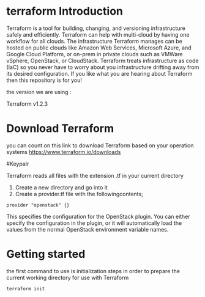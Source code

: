 # terraform Introduction
Terraform is a tool for building, changing, and versioning infrastructure safely and efficiently. 
Terraform can help with multi-cloud by having one workflow for all clouds. The infrastructure Terraform manages can be hosted on public clouds like Amazon Web Services,
Microsoft Azure, and Google Cloud Platform, or on-prem in private clouds such as VMWare vSphere, OpenStack, or CloudStack.
Terraform treats infrastructure as code (IaC) so you never have to worry about you infrastructure drifting away from its desired configuration. 
If you like what you are hearing about Terraform then this repository is for you!

the version we are using : 

Terraform v1.2.3

# Download Terraform

you can count on this link to download Terraform based on your operation systems 
https://www.terraform.io/downloads

#Keypair 

Terraform reads all files with the extension .tf in your current directory 
 1. Create a new directory and go into it 
 2. Create a provider.tf file with the followingcontents;
 ```
 provider "openstack" {}
 
 ```
This specifies the configuration for the OpenStack plugin. You can either specify the configuration in the plugin, or it will automatically load the values from the normal OpenStack environment variable names.
 
 

# Getting started 



the first command to use is initialization steps in order to prepare the current working directory for use with Terraform 
```
terraform init 
```


